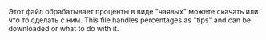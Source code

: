 Этот файл обрабатывает проценты в виде "чаявых" можете скачать или что то сделать с ним.
This file handles percentages as "tips" and can be downloaded or what to do with it.
